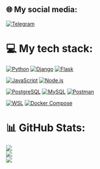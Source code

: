 ## 🌐 My social media:

[![Telegram](https://img.shields.io/badge/Telegram-%234361EE.svg?style=for-the-badge&logo=Telegram&logoColor=white)](https://t.me/Samangelof)

# 💻 My tech stack:
[![Python](https://img.shields.io/badge/python-%23FFD43B.svg?style=for-the-badge&logo=python&logoColor=FFD43B&labelColor=306998)](https://www.python.org/)
[![Django](https://img.shields.io/badge/Django-%23092E20.svg?style=for-the-badge&logo=django&logoColor=white)](https://www.djangoproject.com/)
[![Flask](https://img.shields.io/badge/Flask-%23000?style=for-the-badge&logo=flask&logoColor=black&color=white)](https://flask.palletsprojects.com/)

[![JavaScript](https://img.shields.io/badge/javascript-%23F7DF1E.svg?style=for-the-badge&logo=javascript&logoColor=black)](https://www.javascript.com/)
[![Node.js](https://img.shields.io/badge/Node.js-%23339933.svg?style=for-the-badge&logo=node.js&logoColor=white)](https://nodejs.org/)

[![PostgreSQL](https://img.shields.io/badge/PostgreSQL-%23316192.svg?style=for-the-badge&logo=postgresql&logoColor=white)](https://www.postgresql.org/)
[![MySQL](https://img.shields.io/badge/MySQL-%2300f.svg?style=for-the-badge&logo=mysql&logoColor=white)](https://www.mysql.com/)
[![Postman](https://img.shields.io/badge/postman-%23FF6C37.svg?style=for-the-badge&logo=postman&logoColor=white)](https://www.postman.com/)

[![WSL](https://img.shields.io/badge/WSL-%23007CFF.svg?style=for-the-badge&logo=ubuntu&logoColor=white)](https://docs.microsoft.com/en-us/windows/wsl/)
[![Docker Compose](https://img.shields.io/badge/Docker_Compose-%230db7ed.svg?style=for-the-badge&logo=docker&logoColor=white)](https://docs.docker.com/compose/)




# 📊 GitHub Stats:
![](https://github-readme-stats.vercel.app/api?username=Samangelof&theme=material-palenight&hide_border=true&include_all_commits=true&count_private=true)<br/>
![](https://github-readme-streak-stats.herokuapp.com/?user=Samangelof&theme=material-palenight&hide_border=true)<br/>
![](https://github-readme-stats.vercel.app/api/top-langs/?username=Samangelof&theme=material-palenight&hide_border=true&include_all_commits=true&count_private=true&layout=compact)
